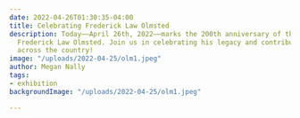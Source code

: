 ```yaml
---
date: 2022-04-26T01:30:35-04:00
title: Celebrating Frederick Law Olmsted
description: Today––April 26th, 2022––marks the 200th anniversary of the birth of
  Frederick Law Olmsted. Join us in celebrating his legacy and contributions to landscapes
  across the country!
image: "/uploads/2022-04-25/olm1.jpeg"
author: Megan Nally
tags:
- exhibition
backgroundImage: "/uploads/2022-04-25/olm1.jpeg"

---
```


